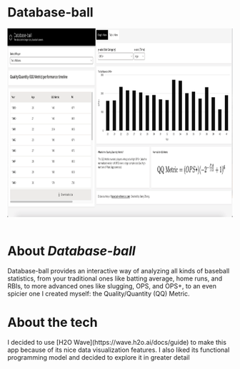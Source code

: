 # Database-ball

<img src="readme/default-view.png" alt="default-view" width=961 height=423> 

<h1>About <i>Database-ball</i></h1>
<p>Database-ball provides an interactive way of analyzing all kinds of baseball statistics, from your traditional ones like batting average, home runs, and RBIs, to more advanced ones like slugging, OPS, and OPS+, to an even spicier one I created myself: the Quality/Quantity (QQ) Metric.
  
  
<h1>About the tech</h1>
<p>I decided to use [H2O Wave](https://wave.h2o.ai/docs/guide) to make this app because of its nice data visualization features. I also liked its functional programming model and decided to explore it in greater detail</p>
